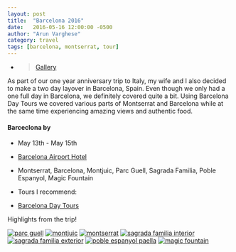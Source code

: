 ```yaml
---
layout: post
title:  "Barcelona 2016"
date:   2016-05-16 12:00:00 -0500
author: "Arun Varghese"
category: travel
tags: [barcelona, montserrat, tour]
---
```


+ > [Gallery](http://imgur.com/a/73UAT)

As part of our one year anniversary trip to Italy, my wife and I also decided to make a two day layover in Barcelona, Spain. Even though we only had a one full day in Barcelona, we definitely covered quite a bit. Using Barcelona Day Tours we covered various parts of Montserrat and Barcelona while at the same time experiencing amazing views and authentic food.


#### Barceclona by <i class="fa fa-fw fa-plane"></i>
+ <i class="fa fa-calendar"></i> May 13th - May 15th
+ <i class="fa fa-bed"></i> [Barcelona Airport Hotel](http://www.barcelonairporthotel.com/en/)
+ <i class="fa fa-map-marker"></i> Montserrat, Barcelona, Montjuic, Parc Guell, Sagrada Familia, Poble Espanyol, Magic Fountain

+ Tours I recommend:
+ [Barcelona Day Tours](www.BarcelonaDayTours.com)

Highlights from the trip!

<div class="img-container">
	<a href="http://i.imgur.com/qt3niol.jpg"><img class="img-travel" src="http://i.imgur.com/qt3niolh.jpg" alt="parc guell"/></a>
	<a href="http://i.imgur.com/CSowEoK.jpg"><img class="img-travel" src="http://i.imgur.com/CSowEoKh.jpg" alt="montjuic"/></a>
	<a href="http://i.imgur.com/cLZ9pHf.jpg"><img class="img-travel" src="http://imgur.com/cLZ9pHfh.jpg" alt="montserrat"/></a>
	<a href="http://i.imgur.com/jJZrk2A.jpg"><img class="img-travel" src="http://i.imgur.com/jJZrk2Ah.jpg" alt="sagrada familia interior"/></a>
	<a href="http://i.imgur.com/lq3ItBD.jpg"><img class="img-travel" src="http://i.imgur.com/lq3ItBDh.jpg" alt="sagrada familia exterior"/></a>
	<a href="http://i.imgur.com/L3Eid24.jpg"><img class="img-travel" src="http://i.imgur.com/L3Eid24h.jpg" alt="poble espanyol paella"/></a>
	<a href="http://i.imgur.com/RLSRJv0.jpg"><img class="img-travel" src="http://i.imgur.com/RLSRJv0h.jpg" alt="magic fountain"/></a>
</div>



